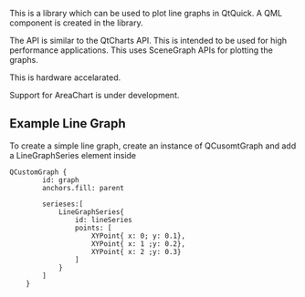 This is a library which can be used to plot line graphs in QtQuick. A QML component is created in the library.

The API is similar to the QtCharts API. This is intended to be used for high performance applications. This uses SceneGraph APIs for plotting the graphs.

This is hardware accelarated.

Support for AreaChart is under development.

## Example Line Graph

To create a simple line graph, create an instance of QCusomtGraph and add a LineGraphSeries element inside

```
QCustomGraph {
        id: graph
        anchors.fill: parent

        serieses:[
            LineGraphSeries{
                id: lineSeries
                points: [
                    XYPoint{ x: 0; y: 0.1},
                    XYPoint{ x: 1 ;y: 0.2},
                    XYPoint{ x: 2 ;y: 0.3}
                ]
            }
        ]
    }
```
